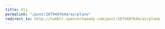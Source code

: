 ```yaml
---
title: Xlj
permalink: "/post/2079407644/airplane"
redirect_to: http://tumblr.spencertweedy.com/post/2079407644/airplane
---
```


